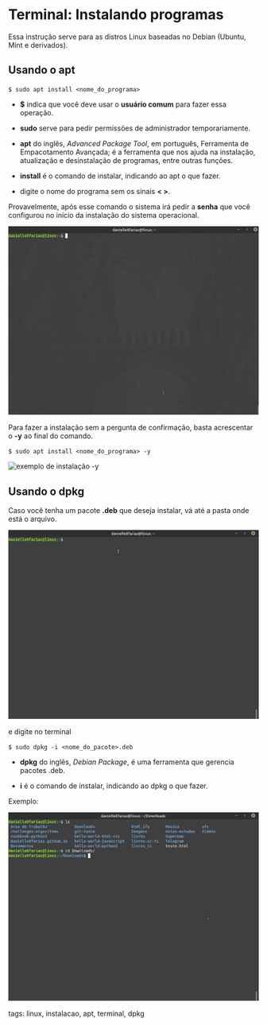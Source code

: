# Terminal: Instalando programas


Essa instrução serve para as distros Linux baseadas no Debian (Ubuntu, Mint e derivados).

## Usando o apt

```
$ sudo apt install <nome_do_programa>
```

- **$** indica que você deve usar o **usuário comum** para fazer essa operação.

- **sudo** serve para pedir permissões de administrador temporariamente.

- **apt** do inglês, *Advanced Package Tool*, em português, Ferramenta de Empacotamento Avançada; é a ferramenta que nos ajuda na instalação, atualização e desinstalação de programas, entre outras funções.

- **install** é o comando de instalar, indicando ao apt o que fazer.

- digite o nome do programa sem os sinais **< >**.

Provavelmente, após esse comando o sistema irá pedir a **senha** que você configurou no início da instalação do sistema operacional.

![exemplo de instalação](img/p0000-0.gif)

Para fazer a instalação sem a pergunta de confirmação, basta acrescentar o **-y** ao final do comando.

```
$ sudo apt install <nome_do_programa> -y
```

![exemplo de instalação -y](img/p0000-1.gif)

## Usando o dpkg

Caso você tenha um pacote **.deb** que deseja instalar, vá até a pasta onde está o arquivo.

![ls cd](img/p0000-2.gif)

e digite no terminal

```
$ sudo dpkg -i <nome_do_pacote>.deb
```

- **dpkg** do inglês, *Debian Package*, é uma ferramenta que gerencia pacotes .deb.

- **i** é o comando de instalar, indicando ao dpkg o que fazer.

Exemplo:

![dpkg](img/p0000-3.gif)

tags: linux, instalacao, apt, terminal, dpkg
